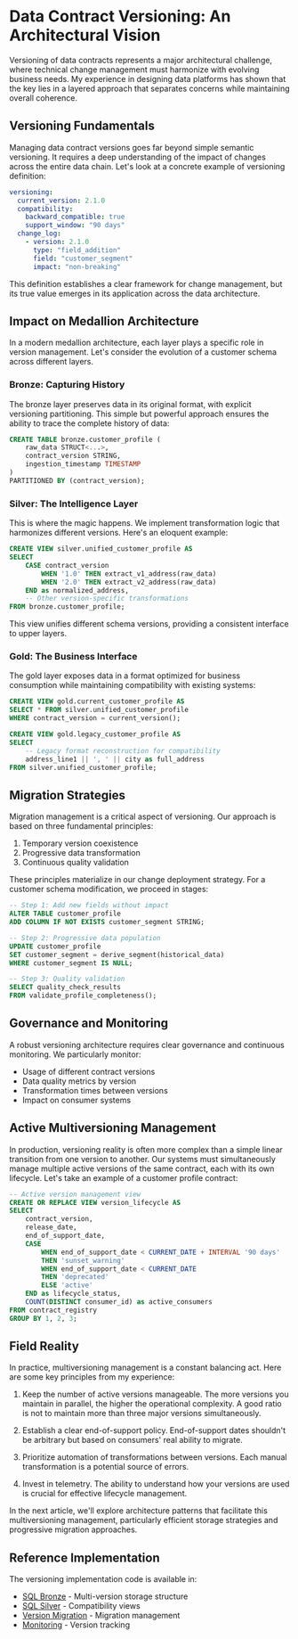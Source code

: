 # Data Contract Versioning: An Architectural Vision

Versioning of data contracts represents a major architectural challenge, where technical change management must harmonize with evolving business needs. My experience in designing data platforms has shown that the key lies in a layered approach that separates concerns while maintaining overall coherence.

## Versioning Fundamentals

Managing data contract versions goes far beyond simple semantic versioning. It requires a deep understanding of the impact of changes across the entire data chain. Let's look at a concrete example of versioning definition:

```yaml
versioning:
  current_version: 2.1.0
  compatibility:
    backward_compatible: true
    support_window: "90 days"
  change_log:
    - version: 2.1.0
      type: "field_addition"
      field: "customer_segment"
      impact: "non-breaking"
```

This definition establishes a clear framework for change management, but its true value emerges in its application across the data architecture.

## Impact on Medallion Architecture

In a modern medallion architecture, each layer plays a specific role in version management. Let's consider the evolution of a customer schema across different layers.

### Bronze: Capturing History

The bronze layer preserves data in its original format, with explicit versioning partitioning. This simple but powerful approach ensures the ability to trace the complete history of data:

```sql
CREATE TABLE bronze.customer_profile (
    raw_data STRUCT<...>,
    contract_version STRING,
    ingestion_timestamp TIMESTAMP
)
PARTITIONED BY (contract_version);
```

### Silver: The Intelligence Layer

This is where the magic happens. We implement transformation logic that harmonizes different versions. Here's an eloquent example:

```sql
CREATE VIEW silver.unified_customer_profile AS
SELECT  
    CASE contract_version
        WHEN '1.0' THEN extract_v1_address(raw_data)
        WHEN '2.0' THEN extract_v2_address(raw_data)
    END as normalized_address,
    -- Other version-specific transformations
FROM bronze.customer_profile;
```

This view unifies different schema versions, providing a consistent interface to upper layers.

### Gold: The Business Interface

The gold layer exposes data in a format optimized for business consumption while maintaining compatibility with existing systems:

```sql
CREATE VIEW gold.current_customer_profile AS
SELECT * FROM silver.unified_customer_profile
WHERE contract_version = current_version();

CREATE VIEW gold.legacy_customer_profile AS
SELECT  
    -- Legacy format reconstruction for compatibility
    address_line1 || ', ' || city as full_address
FROM silver.unified_customer_profile;
```

## Migration Strategies

Migration management is a critical aspect of versioning. Our approach is based on three fundamental principles:

1. Temporary version coexistence
2. Progressive data transformation
3. Continuous quality validation

These principles materialize in our change deployment strategy. For a customer schema modification, we proceed in stages:

```sql
-- Step 1: Add new fields without impact
ALTER TABLE customer_profile  
ADD COLUMN IF NOT EXISTS customer_segment STRING;

-- Step 2: Progressive data population
UPDATE customer_profile
SET customer_segment = derive_segment(historical_data)
WHERE customer_segment IS NULL;

-- Step 3: Quality validation
SELECT quality_check_results
FROM validate_profile_completeness();
```

## Governance and Monitoring

A robust versioning architecture requires clear governance and continuous monitoring. We particularly monitor:

- Usage of different contract versions
- Data quality metrics by version
- Transformation times between versions
- Impact on consumer systems

## Active Multiversioning Management

In production, versioning reality is often more complex than a simple linear transition from one version to another. Our systems must simultaneously manage multiple active versions of the same contract, each with its own lifecycle. Let's take an example of a customer profile contract:

```sql
-- Active version management view
CREATE OR REPLACE VIEW version_lifecycle AS
SELECT  
    contract_version,
    release_date,
    end_of_support_date,
    CASE  
        WHEN end_of_support_date < CURRENT_DATE + INTERVAL '90 days'  
        THEN 'sunset_warning'
        WHEN end_of_support_date < CURRENT_DATE  
        THEN 'deprecated'
        ELSE 'active'
    END as lifecycle_status,
    COUNT(DISTINCT consumer_id) as active_consumers
FROM contract_registry
GROUP BY 1, 2, 3;
```

## Field Reality

In practice, multiversioning management is a constant balancing act. Here are some key principles from my experience:

1. Keep the number of active versions manageable. The more versions you maintain in parallel, the higher the operational complexity. A good ratio is not to maintain more than three major versions simultaneously.

2. Establish a clear end-of-support policy. End-of-support dates shouldn't be arbitrary but based on consumers' real ability to migrate.

3. Prioritize automation of transformations between versions. Each manual transformation is a potential source of errors.

4. Invest in telemetry. The ability to understand how your versions are used is crucial for effective lifecycle management.

In the next article, we'll explore architecture patterns that facilitate this multiversioning management, particularly efficient storage strategies and progressive migration approaches.

## Reference Implementation

The versioning implementation code is available in:

- [SQL Bronze](../../sql/bronze/customer_events.sql) - Multi-version storage structure
- [SQL Silver](../../sql/silver/customer_views.sql) - Compatibility views
- [Version Migration](../../validation/version_migration.py) - Migration management
- [Monitoring](../../sql/monitoring/version_monitoring.sql) - Version tracking 